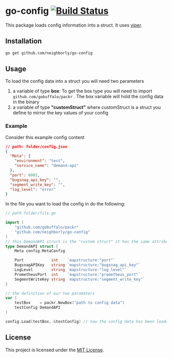 # go-config [![Build Status](https://travis-ci.com/neighborly/go-config.svg?branch=master)](https://travis-ci.com/neighborly/go-config)

This package loads config information into a struct. It uses [viper](https://github.com/spf13/viper).

## Installation

```sh
go get github.com/neighborly/go-config
```

## Usage

To load the config data into a struct you will need two parameters

1) a variable of type **box**:   To get the box type you will need to import ``` github.com/gobuffalo/packr``` . The box variable will hold the config data in the binary
2) a variable of type **"customStruct"** where customStruct is a struct you define to mirror the key values of your config

### Example

Consider this example config content

```json
// path: folder/config.json
{
  "Meta": {
    "environment": "test",
    "service_name": "demand-api"
  },
  "port": 6002,
  "bugsnag_api_key": "",
  "segment_write_key": "",
  "log_level": "error"
}
```

In the file you want to load the config in do the following:

```go
// path folder/file.go

import (
	"github.com/gobuffalo/packr"
	"github.com/neighborly/go-config"
)
// this DemandAPI struct is the "custom struct" it has the same attributes that mirror the config json above
type DemandAPI struct {
	Meta config.MetaConfig

	Port            int    `mapstructure:"port"`
	BugsnagAPIKey   string `mapstructure:"bugsnag_api_key"`
	LogLevel        string `mapstructure:"log_level"`
	PrometheusPort  int    `mapstructure:"prometheus_port"`
	SegmentWriteKey string `mapstructure:"segment_write_key"`
}

// the definition of our two paramaters
var (
	testBox    = packr.NewBox("path to config data")
	testConfig DemandAPI
)

config.Load(testBox, &testConfig) // now the config data has been loaded into testConfig
```

## License

This project is licensed under the [MIT License](LICENSE.md).
